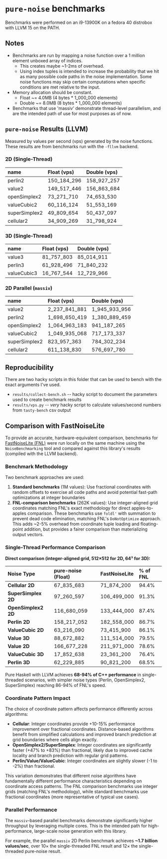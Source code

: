 # `pure-noise` benchmarks

Benchmarks were performed on an i9-13900K on a fedora 40 distrobox with LLVM 15 on the PATH.

## Notes

- Benchmarks are run by mapping a noise function over a 1 million element unboxed array of indices.
  - This creates maybe ~1-2ms of overhead.
  - Using index tuples is intended to increase the probability that we hit as many possible code paths in the noise implementation. Some noise functions may skip certain computations when specific conditions are met relative to the input.
- Memory allocation should be constant.
  - Float ~= 4.0MB (4 bytes \* 1_000_000 elements)
  - Double ~= 8.0MB (8 bytes \* 1_000_000 elements)
- Benchmarks that use 'massiv' demonstrate thread-level parallelism, and are the intended path of use for most purposes as of now.

## `pure-noise` Results (LLVM)

Measured by values per second (vps) generated by the noise functions. These results are from benchmarks run with the `-fllvm` backend.

### 2D (Single-Thread)

| name          | Float (vps) | Double (vps) |
| :------------ | :---------- | :----------- |
| perlin2       | 150_184_296 | 158_927_257  |
| value2        | 149_517_446 | 156_863_684  |
| openSimplex2  | 73_271_710  | 74_653_530   |
| valueCubic2   | 60_116_124  | 51_553_169   |
| superSimplex2 | 49_809_654  | 50_437_097   |
| cellular2     | 34_909_269  | 31_798_924   |

### 3D (Single-Thread)

| name        | Float (vps) | Double (vps) |
| :---------- | :---------- | :----------- |
| value3      | 81_757_803  | 85_014_911   |
| perlin3     | 61_928_496  | 71_840_232   |
| valueCubic3 | 16_767_544  | 12_729_966   |

### 2D Parallel (`massiv`)

| name          | Float (vps)   | Double (vps)  |
| :------------ | :------------ | :------------ |
| value2        | 2_237_841_881 | 1_945_933_956 |
| perlin2       | 1_698_650_419 | 1_380_889_459 |
| openSimplex2  | 1_064_963_183 | 941_187_265   |
| valueCubic2   | 1_049_935_068 | 717_173_337   |
| superSimplex2 | 823_957_363   | 784_302_234   |
| cellular2     | 611_138_830   | 576_697_780   |

## Reproducibility

There are two hacky scripts in this folder that can be used to bench with the exact arguments I've used.

- `results/collect-bench.sh` -- hacky script to document the parameters used to create benchmark results
- `results/vps.py` -- _very_ hacky script to calculate values/second numbers from `tasty-bench` csv output

## Comparison with FastNoiseLite

To provide an accurate, hardware-equivalent comparison, benchmarks for [FastNoiseLite (FNL)](https://github.com/Auburn/FastNoiseLite) were run locally on the same machine using the `NoiseBenchmarking` tool and compared against this library's results (compiled with the LLVM backend).

### Benchmark Methodology

Two benchmark approaches are used:

1. **Standard benchmarks** (1M values): Use fractional coordinates with random offsets to exercise all code paths and avoid potential fast-path optimizations at integer boundaries
2. **FNL-comparison benchmarks** (262K values): Use integer-aligned grid coordinates matching FNL's exact methodology for direct apples-to-apples comparison. These benchmarks use `foldl'` with summation to prevent dead code elimination, matching FNL's `DoNotOptimize` approach. This adds ~2-5% overhead from coordinate tuple loading and floating-point addition, but provides a fairer comparison than materializing output vectors.

### Single-Thread Performance Comparison

**Direct comparison (integer-aligned grid, 512×512 for 2D, 64³ for 3D):**

| Noise Type          | pure-noise (Float) | FastNoiseLite | % of FNL |
| :------------------ | :----------------- | :------------ | :------- |
| **Cellular 2D**     | 67_835_683         | 71_874_200    | 94.4%    |
| **SuperSimplex 2D** | 97_260_597         | 106_499_000   | 91.3%    |
| **OpenSimplex2 2D** | 116_680_059        | 133_444_000   | 87.4%    |
| **Perlin 2D**       | 158_217_052        | 182_558_000   | 86.7%    |
| **ValueCubic 2D**   | 63_216_090         | 73_415_900    | 86.1%    |
| **Value 3D**        | 88_672_882         | 111_514_000   | 79.5%    |
| **Value 2D**        | 166_677_228        | 211_971_000   | 78.6%    |
| **ValueCubic 3D**   | 17_852_638         | 23_361_200    | 76.4%    |
| **Perlin 3D**       | 62_229_885         | 90_821_200    | 68.5%    |

Pure Haskell with LLVM achieves **68-94% of C++ performance** in single-threaded scenarios, with simpler noise types (Perlin, OpenSimplex2, SuperSimplex) reaching 86-94% of FNL's speed.

### Coordinate Pattern Impact

The choice of coordinate pattern affects performance differently across algorithms:

- **Cellular**: Integer coordinates provide +10-15% performance improvement over fractional coordinates. Distance-based algorithms benefit from simplified calculations and improved branch prediction at grid boundaries where cells align exactly.
- **OpenSimplex2/SuperSimplex**: Integer coordinates are significantly faster (+47% to +83%) than fractional, likely due to improved cache locality and branch prediction with regular grid patterns.
- **Perlin/Value/ValueCubic**: Integer coordinates are slightly slower (-1 to -2%) than fractional.

This variation demonstrates that different noise algorithms have fundamentally different performance characteristics depending on coordinate access patterns. The FNL comparison benchmarks use integer grids (matching FNL's methodology), while standard benchmarks use fractional coordinates (more representative of typical use cases).

### Parallel Performance

The `massiv`-based parallel benchmarks demonstrate significantly higher throughput by leveraging multiple cores. This is the intended path for high-performance, large-scale noise generation with this library.

For example, the parallel `massiv` 2D Perlin benchmark achieves **~1.7 billion values/sec**, over 10× the single-threaded FNL result and 12× the single-threaded pure-noise result.

